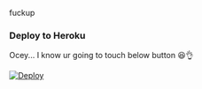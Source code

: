 fuckup


### Deploy to Heroku
Ocey... I know ur going to touch below button 😆👌

[![Deploy](https://www.herokucdn.com/deploy/button.svg)](https://heroku.com/deploy?template=https://github.com/InukaAsith/DaisyAutoFilters) 
